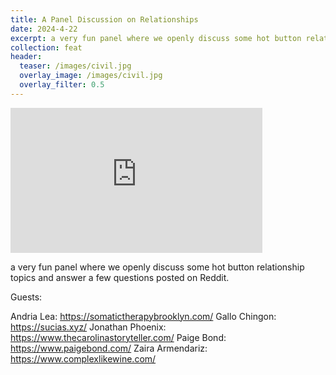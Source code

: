 ```yaml
---
title: A Panel Discussion on Relationships
date: 2024-4-22
excerpt: a very fun panel where we openly discuss some hot button relationship topics and answer a few questions posted on Reddit.
collection: feat
header:
  teaser: /images/civil.jpg
  overlay_image: /images/civil.jpg
  overlay_filter: 0.5
---
```


<iframe src='https://open.spotify.com/embed/episode/' width='80%' height='232' frameborder='0' allowtransparency='true' allow='encrypted-media'></iframe>

a very fun panel where we openly discuss some hot button relationship topics and answer a few questions posted on Reddit.

Guests:

Andria Lea:
https://somatictherapybrooklyn.com/
Gallo Chingon: https://sucias.xyz/
Jonathan Phoenix: https://www.thecarolinastoryteller.com/
Paige Bond: https://www.paigebond.com/
Zaira Armendariz: https://www.complexlikewine.com/
